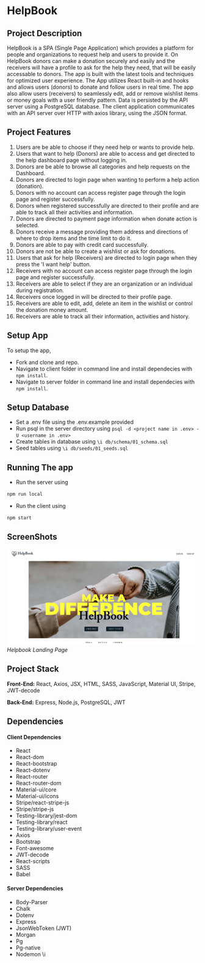 # HelpBook

## Project Description

HelpBook is a SPA (Single Page Application) which provides a platform for people and organizations to request help and users to provide it. On HelpBook donors can make a donation securely and easily and the receivers will have a profile to ask for the help they need, that will be easily accessable to donors. The app is built with the latest tools and techniques for optimized user experience.
The App utilizes React built-in and hooks and allows users (donors) to donate and follow users in real time. The app also allow users (receivers) to seamlessly edit, add or remove wishlist items or money goals with a user friendly pattern.
Data is persisted by the API server using a PostgreSQL database. The client application communicates with an API server over HTTP with axios library, using the JSON format.

## Project Features

1. Users are be able to choose if they need help or wants to provide help.
2. Users that want to help (Donors) are able to access and get directed to the help dashboard page without logging in.
3. Donors are be able to browse all categories and help requests on the Dashboard.
4. Donors are directed to login page when wanting to perform a help action (donation).
5. Donors with no account can access register page through the login page and register successfully.
6. Donors when registered successfully are directed to their profile and are able to track all their activities and information.
7. Donors are directed to payment page information when donate action is selected.
8. Donors receive a message providing them address and directions of where to drop items and the time limit to do it.
9. Donors are able to pay with credit card successfully.
10. Donors are not be able to create a wishlist or ask for donations.
11. Users that ask for help (Receivers) are directed to login page when they press the 'I want help' button.
12. Receivers with no account can access register page through the login page and register successfully.
13. Receivers are able to select if they are an organization or an individual during registration.
14. Receivers once logged in will be directed to their profile page.
15. Receivers are able to edit, add, delete an item in the wishlist or control the donation money amount.
16. Receivers are able to track all their information, activities and history.

## Setup App

To setup the app,

- Fork and clone and repo.
- Navigate to client folder in command line and install dependecies with `npm install`.
- Navigate to server folder in command line and install dependecies with `npm install`.

## Setup Database

- Set a .env file using the .env.example provided
- Run psql in the server directory using `psql -d <project name in .env> -U <username in .env>`
- Create tables in database using `\i db/schema/01_schema.sql`
- Seed tables using `\i db/seeds/01_seeds.sql`

## Running The app

- Run the server using

```sh
npm run local
```

- Run the client using

```sh
npm start
```

## ScreenShots

!['Landing Page'](https://github.com/DrMustafaH/HelpBook/blob/main/docs/HelpBook%20Landing%20Page.png?raw=true)
_Helpbook Landing Page_

## Project Stack

**Front-End:** React, Axios, JSX, HTML, SASS, JavaScript, Material UI, Stripe, JWT-decode

**Back-End:** Express, Node.js, PostgreSQL, JWT

## Dependencies

#### Client Dependencies

- React
- React-dom
- React-bootstrap
- React-dotenv
- React-router
- React-router-dom
- Material-ui/core
- Material-ui/icons
- Stripe/react-stripe-js
- Stripe/stripe-js
- Testing-library/jest-dom
- Testing-library/react
- Testing-library/user-event
- Axios
- Bootstrap
- Font-awesome
- JWT-decode
- React-scripts
- SASS
- Babel

#### Server Dependencies

- Body-Parser
- Chalk
- Dotenv
- Express
- JsonWebToken (JWT)
- Morgan
- Pg
- Pg-native
- Nodemon
  \i

